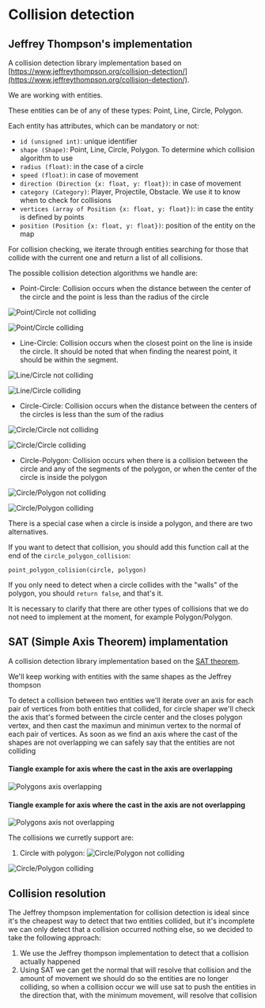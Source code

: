 # Collision detection

## Jeffrey Thompson's implementation
A collision detection library implementation based on [https://www.jeffreythompson.org/collision-detection/](https://www.jeffreythompson.org/collision-detection/).

We are working with entities.

These entities can be of any of these types: Point, Line, Circle, Polygon.

Each entity has attributes, which can be mandatory or not:
- `id (unsigned int)`: unique identifier
- `shape (Shape)`: Point, Line, Circle, Polygon. To determine which collision algorithm to use
- `radius (float)`: in the case of a circle
- `speed (float)`: in case of movement
- `direction (Direction {x: float, y: float})`: in case of movement
- `category (Category)`: Player, Projectile, Obstacle. We use it to know when to check for collisions
- `vertices (array of Position {x: float, y: float})`: in case the entity is defined by points
- `position (Position {x: float, y: float})`: position of the entity on the map

For collision checking, we iterate through entities searching for those that collide with the current one and return a list of all collisions.

The possible collision detection algorithms we handle are:

- Point-Circle: Collision occurs when the distance between the center of the circle and the point is less than the radius of the circle

![Point/Circle not colliding](./images/point-circle-not-colliding.jpg "Point/Circle not colliding")

![Point/Circle colliding](./images/point-circle-colliding.jpg "Point/Circle colliding")

- Line-Circle: Collision occurs when the closest point on the line is inside the circle. It should be noted that when finding the nearest point, it should be within the segment.

![Line/Circle not colliding](./images/line-circle-not-colliding.jpg "Line/Circle not colliding")

![Line/Circle colliding](./images/line-circle-colliding.jpg "Line/Circle colliding")

- Circle-Circle: Collision occurs when the distance between the centers of the circles is less than the sum of the radius

![Circle/Circle not colliding](./images/circle-circle-not-colliding.jpg "Circle/Circle not colliding")

![Circle/Circle colliding](./images/circle-circle-colliding.jpg "Circle/Circle colliding")

- Circle-Polygon: Collision occurs when there is a collision between the circle and any of the segments of the polygon, or when the center of the circle is inside the polygon

![Circle/Polygon not colliding](./images/circle-polygon-not-colliding.jpg "Circle/Polygon not colliding")

![Circle/Polygon colliding](./images/circle-polygon-colliding.jpg "Circle/Polygon colliding")

There is a special case when a circle is inside a polygon, and there are two alternatives.

If you want to detect that collision, you should add this function call at the end of the `circle_polygon_collision`:
```
point_polygon_colision(circle, polygon)
```
If you only need to detect when a circle collides with the "walls" of the polygon, you should `return false`, and that's it.

It is necessary to clarify that there are other types of collisions that we do not need to implement at the moment, for example Polygon/Polygon.

## SAT (Simple Axis Theorem) implamentation
A collision detection library implementation based on the [SAT theorem](https://dyn4j.org/2010/01/sat/).

We'll keep working with entities with the same shapes as the Jeffrey thompson

To detect a collision between two entities we'll iterate over an axis for each pair of vertices from both entities that collided,
for circle shaper we'll check the axis that's formed between the circle center and the closes polygon vertex, and then cast the
maximun and minimun vertex to the normal of each pair of vertices. As soon as we find an axis where the cast of the shapes are not overlapping we can safely say that the entities are not colliding

#### Tiangle example for axis where the cast in the axis are overlapping
![Polygons axis overlapping](./images/sat-overlapping.jpg "Polygons axis overlapping")
#### Tiangle example for axis where the cast in the axis are not overlapping
![Polygons axis not overlapping](./images/sat-no-overlapping.jpg "Polygons axis not overlapping")

The collisions we curretly support are:

1. Circle with polygon:
![Circle/Polygon not colliding](./images/circle-polygon-not-colliding.jpg "Circle/Polygon not colliding")

![Circle/Polygon colliding](./images/circle-polygon-colliding.jpg "Circle/Polygon colliding")



## Collision resolution

The Jeffrey thompson implementation for collision detection is ideal since it's the cheapest way to 
detect that two entities collided, but it's incomplete we can only detect that a collision occurred 
nothing else, so we decided to take the following approach:

1. We use the Jeffrey thompson implementation to detect that a collision actually happened
2. Using SAT we can get the normal that will resolve that collision and the amount of movement we should do 
so the entities are no longer colliding, so when a collision occur we will use sat to push the entities in the direction that, with the minimum movement, will resolve that collision
